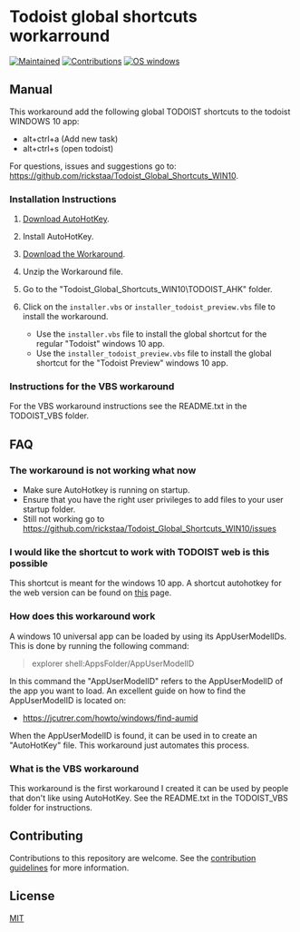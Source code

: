 # Todoist global shortcuts workarround

[![Maintained](https://img.shields.io/badge/Maintained%3F-yes-green)](https://github.com/rickstaa/Todoist_Global_Shortcuts_WIN10/pulse)
[![Contributions](https://img.shields.io/badge/contributions-welcome-orange.svg)](contributing.md)
[![OS windows](https://img.shields.io/badge/OS-windows%2010-informational)](https://www.microsoft.com/en-us/p/todoist-to-do-list-and-task-manager/9nblggh1rl1k?activetab=pivot:overviewtab)

## Manual

This workaround add the following global TODOIST shortcuts to the todoist WINDOWS 10 app:

-   alt+ctrl+a (Add new task)
-   alt+ctrl+s (open todoist)

For questions, issues and suggestions go to: <https://github.com/rickstaa/Todoist_Global_Shortcuts_WIN10>.

### Installation Instructions

1.  [Download AutoHotKey](https://autohotkey.com/).

2.  Install AutoHotKey.

3.  [Download the Workaround](https://github.com/rickstaa/Todoist_Global_Shortcuts_WIN10/archive/master.zip).

4.  Unzip the Workaround file.

5.  Go to the "Todoist_Global_Shortcuts_WIN10\\TODOIST_AHK" folder.

6.  Click on the `installer.vbs` or `installer_todoist_preview.vbs` file to install the workaround.

    -   Use the `installer.vbs` file to install the global shortcut for the regular "Todoist" windows 10 app.
    -   Use the `installer_todoist_preview.vbs` file to install the global shortcut for the "Todoist Preview" windows 10 app.

### Instructions for the VBS workaround

For the VBS workaround instructions see the README.txt in the TODOIST_VBS folder.

## FAQ

### The workaround is not working what now

-   Make sure AutoHotkey is running on startup.
-   Ensure that you have the right user privileges to add files to your user startup folder.
-   Still not working go to <https://github.com/rickstaa/Todoist_Global_Shortcuts_WIN10/issues>

### I would like the shortcut to work with TODOIST web is this possible

This shortcut is meant for the windows 10 app. A shortcut autohotkey for the web version can be found on [this](https://github.com/mgroat/Todoist-Global-Hotkey) page.

### How does this workaround work

A windows 10 universal app can be loaded by using its AppUserModelIDs. This is done by running the following command:

> explorer shell:AppsFolder/AppUserModelID

In this command the "AppUserModelID" refers to the AppUserModelID of the app you want to load. An excellent guide on how to find the AppUserModelID
is located on:

-   <https://jcutrer.com/howto/windows/find-aumid>

When the AppUserModelID is found, it can be used in to create an "AutoHotKey" file. This workaround just automates this process.

### What is the VBS workaround

This workaround is the first workaround I created it can be used by people that don't like using AutoHotKey. See the README.txt in the TODOIST_VBS folder for instructions.

## Contributing

Contributions to this repository are welcome. See the [contribution guidelines](contributing.md) for more information.

## License

[MIT](LICENSE)
